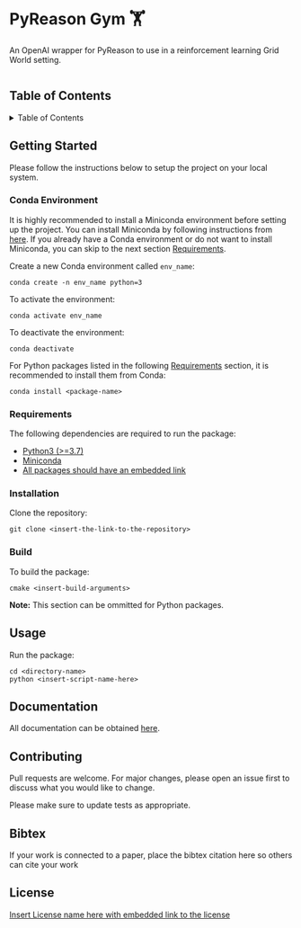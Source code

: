 # PyReason Gym 🏋
An OpenAI wrapper for PyReason to use in a reinforcement learning Grid World setting.

<!-- Insert Image -->
<img scr="media/pyreason-gym-demo.gif"/>


## Table of Contents
<details>
  <summary>Table of Contents</summary>
  
* [Getting Started](#getting-started)
    * [Conda Environment](#conda-environment)
    * [Requirements](#requirements)
    * [Installation](#installation)
    * [Build](#build)
* [Usage](#usage)
* [Documentation](#documentation)
* [Contributing](#contributing)
* [License](#License)
</details>

## Getting Started
Please follow the instructions below to setup the project on your local system.

### Conda Environment
It is highly recommended to install a Miniconda environment before setting up the project. You can install Miniconda by following instructions from [here](https://docs.conda.io/en/latest/miniconda.html#installing). If you already have a Conda environment or do not want to install Miniconda, you can skip to the next section [Requirements](#requirements).

Create a new Conda environment called `env_name`:
```
conda create -n env_name python=3
```

To activate the environment:
```
conda activate env_name
```

To deactivate the environment:
```
conda deactivate
```

For Python packages listed in the following [Requirements](#requirements) section, it is recommended to install them from Conda:
```
conda install <package-name>
```

### Requirements
The following dependencies are required to run the package:
- [Python3 (>=3.7)](https://www.python.org/downloads/)
- [Miniconda](https://docs.conda.io/en/latest/miniconda.html#installing)
- [All packages should have an embedded link]()

### Installation
Clone the repository:
```
git clone <insert-the-link-to-the-repository>
```

### Build
To build the package:
```
cmake <insert-build-arguments>
```

**Note:** This section can be ommitted for Python packages.

## Usage
Run the package:
```
cd <directory-name>
python <insert-script-name-here>
```

## Documentation
All documentation can be obtained [here](docs).

## Contributing
Pull requests are welcome. For major changes, please open an issue first to discuss what you would like to change.

Please make sure to update tests as appropriate.

## Bibtex
If your work is connected to a paper, place the bibtex citation here so others can cite your work

## License
[Insert License name here with embedded link to the license]()
